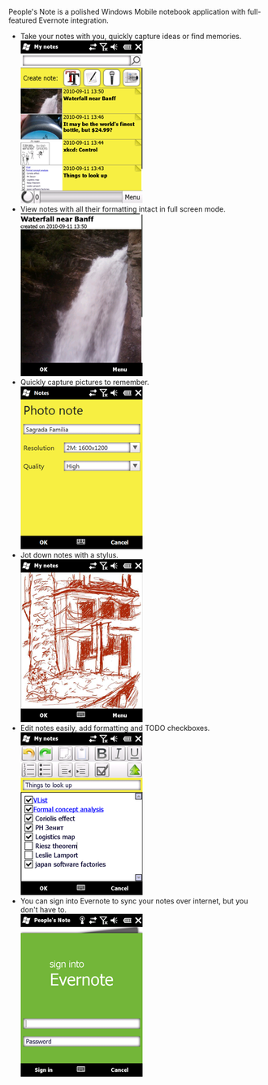 People's Note is a polished Windows Mobile notebook application with full-featured Evernote integration.

- Take your notes with you, quickly capture ideas or find memories.\
  ![Screenshot](web/screenshots/list.png)
- View notes with all their formatting intact in full screen mode.\
  ![Screenshot](web/screenshots/note_view.png)
- Quickly capture pictures to remember.\
  ![Screenshot](web/screenshots/photo_capture.png)
- Jot down notes with a stylus.\
  ![Screenshot](web/screenshots/ink.png)
- Edit notes easily, add formatting and TODO checkboxes.\
  ![Screenshot](web/screenshots/note_editor.png)
- You can sign into Evernote to sync your notes over internet, but you don't have to.\
  ![Screenshot](web/screenshots/evernote.png)
